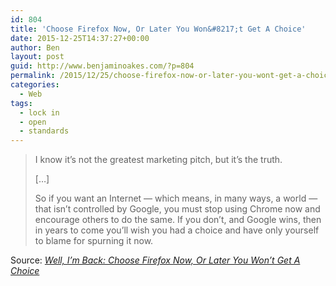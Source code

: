 ```yaml
---
id: 804
title: 'Choose Firefox Now, Or Later You Won&#8217;t Get A Choice'
date: 2015-12-25T14:37:27+00:00
author: Ben
layout: post
guid: http://www.benjaminoakes.com/?p=804
permalink: /2015/12/25/choose-firefox-now-or-later-you-wont-get-a-choice/
categories:
  - Web
tags:
  - lock in
  - open
  - standards
---
```

> I know it&#8217;s not the greatest marketing pitch, but it&#8217;s the truth.
> 
> [&#8230;]
> 
> So if you want an Internet &#8212; which means, in many ways, a world &#8212; that isn&#8217;t controlled by Google, you must stop using Chrome now and encourage others to do the same. If you don&#8217;t, and Google wins, then in years to come you&#8217;ll wish you had a choice and have only yourself to blame for spurning it now.

Source: _[Well, I&#8217;m Back: Choose Firefox Now, Or Later You Won&#8217;t Get A Choice](http://robert.ocallahan.org/2014/08/choose-firefox-now-or-later-you-wont.html)_